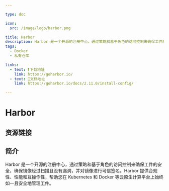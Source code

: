 ```yaml
---

type: doc

icon:
  src: /image/logo/harbor.png

title: Harbor
description: Harbor 是一个开源的注册中心，通过策略和基于角色的访问控制来确保工件的安全，确保镜像经过扫描且没有漏洞，并对镜像进行可信签名。Harbor 提供合规性、性能和互操作性，帮助您在 Kubernetes 和 Docker 等云原生计算平台上始终如一且安全地管理工件。
tags:
  - Docker
  - 私有仓库

links:
  - text: ⏬下载地址
    link: https://goharbor.io/
  - text: 📖文档地址
    link: https://goharbor.io/docs/2.11.0/install-config/

---
```


<ShowLogo />

# Harbor

<ShowTags />

<ShowBreadcrumb />

## 资源链接

<ShowLinks />

## 简介

Harbor 是一个开源的注册中心，通过策略和基于角色的访问控制来确保工件的安全，确保镜像经过扫描且没有漏洞，并对镜像进行可信签名。Harbor 提供合规性、性能和互操作性，帮助您在 Kubernetes 和 Docker 等云原生计算平台上始终如一且安全地管理工件。
